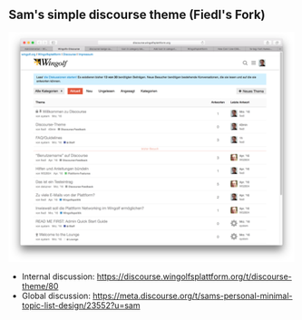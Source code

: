 ## Sam's simple discourse theme (Fiedl's Fork)

![screenshot](screenshots/Bildschirmfoto_2017-02-08_um_22.53.58.png)

- Internal discussion: https://discourse.wingolfsplattform.org/t/discourse-theme/80
- Global discussion:  https://meta.discourse.org/t/sams-personal-minimal-topic-list-design/23552?u=sam


